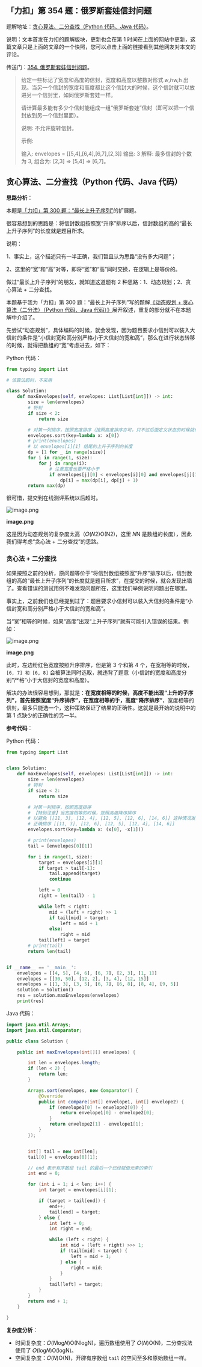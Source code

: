 ## 「力扣」第 354 题：俄罗斯套娃信封问题

题解地址：[贪心算法、二分查找（Python 代码、Java 代码）](https://leetcode-cn.com/problems/russian-doll-envelopes/solution/tan-xin-suan-fa-er-fen-cha-zhao-python-dai-ma-java/)。

说明：文本首发在力扣的题解版块，更新也会在第 1 时间在上面的网站中更新，这篇文章只是上面的文章的一个快照，您可以点击上面的链接看到其他网友对本文的评论。

传送门：[354. 俄罗斯套娃信封问题](https://leetcode-cn.com/problems/russian-doll-envelopes/)。

> 给定一些标记了宽度和高度的信封，宽度和高度以整数对形式 𝑤,ℎw,h 出现。当另一个信封的宽度和高度都比这个信封大的时候，这个信封就可以放进另一个信封里，如同俄罗斯套娃一样。
>
> 请计算最多能有多少个信封能组成一组“俄罗斯套娃”信封（即可以把一个信封放到另一个信封里面）。
>
> 说明:
> 不允许旋转信封。
>
> 示例:
>
> 输入: envelopes = [[5,4],[6,4],[6,7],[2,3]]
> 输出: 3
> 解释: 最多信封的个数为 3, 组合为: [2,3] => [5,4] => [6,7]。

## 贪心算法、二分查找（Python 代码、Java 代码）

**思路分析**：

本题是[「力扣」第 300 题：“最长上升子序列”](https://leetcode-cn.com/problems/longest-increasing-subsequence/)的扩展题。

很容易想到的思路是：将信封数组按照宽“升序”排序以后，信封数组的高的“最长上升子序列”的长度就是题目所求。

说明：

1、事实上，这个描述只有一半正确，我们暂且认为思路“没有多大问题”；

2、这里的“宽”和“高”对等，即将“宽”和“高”同时交换，在逻辑上是等价的。

做过“最长上升子序列”的朋友，就知道这道题有 2 种思路：1、动态规划；2、贪心算法 + 二分查找。

本题基于我为「力扣」第 300 题：“最长上升子序列”写的题解[《动态规划 + 贪心算法（二分法）（Python 代码、Java 代码）》](https://leetcode-cn.com/problems/longest-increasing-subsequence/solution/dong-tai-gui-hua-er-fen-cha-zhao-tan-xin-suan-fa-p/)展开叙述，重复的部分就不在本题解中介绍了。

先尝试“动态规划”，具体编码的时候，就会发现，因为题目要求小信封可以装入大信封的条件是“小信封宽和高分别严格小于大信封的宽和高”，那么在进行状态转移的时候，就得把数组的“宽”考虑进去，如下：

Python 代码：

```python
from typing import List

# 该算法超时，不采用

class Solution:
    def maxEnvelopes(self, envelopes: List[List[int]]) -> int:
        size = len(envelopes)
        # 特判
        if size < 2:
            return size

        # 对第一列排序，按照宽度排序（按照高度排序亦可，只不过后面定义状态的时候就得定义宽度）
        envelopes.sort(key=lambda x: x[0])
        # print(envelopes)
        # 以 envelopes[i][1] 结尾的上升子序列的长度
        dp = [1 for _ in range(size)]
        for i in range(1, size):
            for j in range(i):
                # 注意宽度也要严格小于
                if envelopes[j][0] < envelopes[i][0] and envelopes[j][1] < envelopes[i][1]:
                    dp[i] = max(dp[i], dp[j] + 1)
        return max(dp)
```

很可惜，提交到在线测评系统以后超时。



![image.png](https://pic.leetcode-cn.com/0d0fd254021b7295c89f1f8059a6690a2ff4d934c61cf45e4d4da3238594e244-image.png)

**image.png**



这是因为动态规划的复杂度太高（𝑂(𝑁2)O(N2)，这里 𝑁N 是数组的长度），因此我们得考虑“贪心法 + 二分查找”的思路。

### 贪心法 + 二分查找

如果按照之前的分析，原问题等价于“将信封数组按照宽“升序”排序以后，信封数组的高的“最长上升子序列”的长度就是题目所求”，在提交的时候，就会发现出错了。查看错误的测试用例不难发现问题所在，这里我们举例说明问题出在哪里。

事实上，之前我们也已经提到过了：题目要求小信封可以装入大信封的条件是“小信封宽和高分别严格小于大信封的宽和高”。

当“宽”相等的时候，如果“高度”出现“上升子序列”就有可能引入错误的结果。例如：



![image.png](https://pic.leetcode-cn.com/253bead84dbd1558b89dcbe254fcb5f0b5e1040ce6491794f6f4b6708c0e137c-image.png)

**image.png**



此时，左边粉红色宽度按照升序排序，但是第 3 个和第 4 个，在宽相等的时候，`[6, 7] 和 [6, 8]` 会被算法同时选取，就违背了题意（小信封的宽度和高度分别“严格”小于大信封的宽度和高度）。

解决的办法很容易想到，那就是：**在宽度相等的时候，高度不能出现“上升的子序列”，首先按照宽度“升序排序”，在宽度相等的手，高度“降序排序”**，宽度相等的信封，最多只能选一个，这种策略保证了结果的正确性。这就是最开始的说明中的第 1 点缺少的正确性的另一半。

**参考代码**：

Python 代码：

```Python
from typing import List


class Solution:
    def maxEnvelopes(self, envelopes: List[List[int]]) -> int:
        size = len(envelopes)
        # 特判
        if size < 2:
            return size

        # 对第一列排序，按照宽度排序
        # 【特别注意】当宽度相等的时候，按照高度降序排序
        # 以避免 [[11, 3], [12, 4], [12, 5], [12, 6], [14, 6]] 这种情况发生
        # 正确排序 [[11, 3], [12, 6], [12, 5], [12, 4], [14, 6]]
        envelopes.sort(key=lambda x: (x[0], -x[1]))

        # print(envelopes)
        tail = [envelopes[0][1]]

        for i in range(1, size):
            target = envelopes[i][1]
            if target > tail[-1]:
                tail.append(target)
                continue

            left = 0
            right = len(tail) - 1

            while left < right:
                mid = (left + right) >> 1
                if tail[mid] > target:
                    left = mid + 1
                else:
                    right = mid
            tail[left] = target
        # print(tail)
        return len(tail)


if __name__ == '__main__':
    envelopes = [[4, 5], [4, 6], [6, 7], [2, 3], [1, 1]]
    envelopes = [[30, 50], [12, 2], [3, 4], [12, 15]]
    envelopes = [[1, 3], [3, 5], [6, 7], [6, 8], [8, 4], [9, 5]]
    solution = Solution()
    res = solution.maxEnvelopes(envelopes)
    print(res)
```

Java 代码：

```Java
import java.util.Arrays;
import java.util.Comparator;

public class Solution {

    public int maxEnvelopes(int[][] envelopes) {

        int len = envelopes.length;
        if (len < 2) {
            return len;
        }

        Arrays.sort(envelopes, new Comparator() {
            @Override
            public int compare(int[] envelope1, int[] envelope2) {
                if (envelope1[0] != envelope2[0]) {
                    return envelope1[0] - envelope2[0];
                }
                return envelope2[1] - envelope1[1];
            }
        });


        int[] tail = new int[len];
        tail[0] = envelopes[0][1];

        // end 表示有序数组 tail 的最后一个已经赋值元素的索引
        int end = 0;

        for (int i = 1; i < len; i++) {
            int target = envelopes[i][1];

            if (target > tail[end]) {
                end++;
                tail[end] = target;
            } else {
                int left = 0;
                int right = end;

                while (left < right) {
                    int mid = (left + right) >>> 1;
                    if (tail[mid] < target) {
                        left = mid + 1;
                    } else {
                        right = mid;
                    }
                }
                tail[left] = target;
            }
        }
        return end + 1;
    }

}
```

**复杂度分析**：

- 时间复杂度：𝑂(𝑁log𝑁)O(Nlog⁡N)，遍历数组使用了 𝑂(𝑁)O(N)，二分查找法使用了 𝑂(log𝑁)O(log⁡N)。
- 空间复杂度：𝑂(𝑁)O(N)，开辟有序数组 `tail` 的空间至多和原始数组一样。